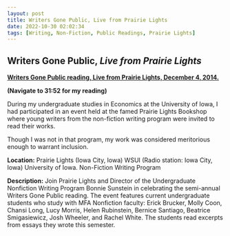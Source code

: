 ```yaml
---
layout: post
title: Writers Gone Public, Live from Prairie Lights
date: 2022-10-30 02:02:34
tags: [Writing, Non-Fiction, Public Readings, Prairie Lights]
---
```

## Writers Gone Public, *Live from Prairie Lights*

[**Writers Gone Public reading, Live from Prairie Lights, December 4, 2014.**](https://digital.lib.uiowa.edu/islandora/object/ui%3Avwu_3653)

**(Navigate to 31:52 for my reading)**

During my undergraduate studies in Economics at the University of Iowa, I had participated in an event held at the famed Prairie Lights Bookshop where young writers from the non-fiction writing program were invited to read their works.

Though I was not in that program, my work was considered meritorious enough to warrant inclusion.

**Location:**
Prairie Lights (Iowa City, Iowa)
WSUI (Radio station: Iowa City, Iowa)
University of Iowa. Non-Fiction Writing Program

**Description:**
Join Prairie Lights and Director of the Undergraduate Nonfiction Writing Program Bonnie Sunstein in celebrating the semi-annual Writers Gone Public reading. The event features current undergraduate students who study with MFA Nonfiction faculty: Erick Brucker, Molly Coon, Chansi Long, Lucy Morris, Helen Rubinstein, Bernice Santiago, Beatrice Smigasiewicz, Josh Wheeler, and Rachel White. The students read excerpts from essays they wrote this semester.
